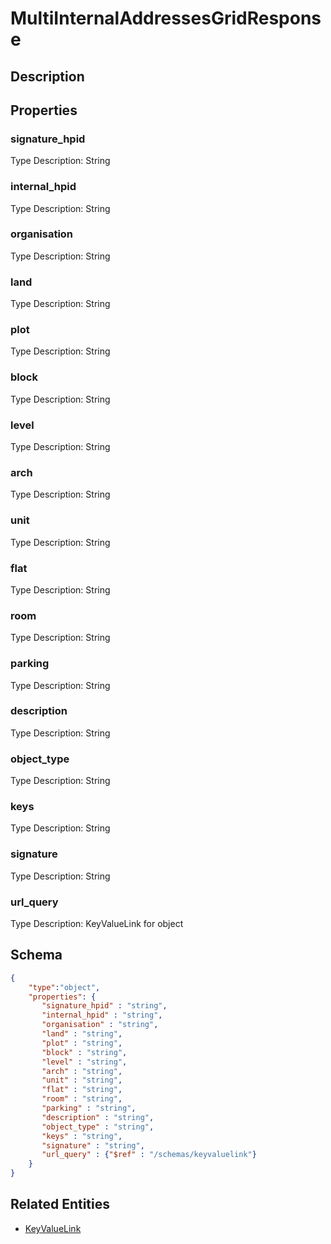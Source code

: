 # MultiInternalAddressesGridResponse
## Description

## Properties
### signature_hpid


Type Description: String
### internal_hpid


Type Description: String
### organisation


Type Description: String
### land


Type Description: String
### plot


Type Description: String
### block


Type Description: String
### level


Type Description: String
### arch


Type Description: String
### unit


Type Description: String
### flat


Type Description: String
### room


Type Description: String
### parking


Type Description: String
### description


Type Description: String
### object_type


Type Description: String
### keys


Type Description: String
### signature


Type Description: String
### url_query


Type Description: KeyValueLink for object

## Schema
```json
{
    "type":"object",
    "properties": {
       "signature_hpid" : "string",
       "internal_hpid" : "string",
       "organisation" : "string",
       "land" : "string",
       "plot" : "string",
       "block" : "string",
       "level" : "string",
       "arch" : "string",
       "unit" : "string",
       "flat" : "string",
       "room" : "string",
       "parking" : "string",
       "description" : "string",
       "object_type" : "string",
       "keys" : "string",
       "signature" : "string",
       "url_query" : {"$ref" : "/schemas/keyvaluelink"}
    }
}
```

## Related Entities
- [KeyValueLink](KeyValueLink.md)

